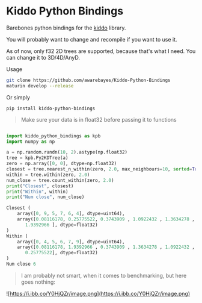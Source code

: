 # Kiddo Python Bindings

Barebones python bindings for the [kiddo](https://github.com/sdd/kiddo) library.

You will probably want to change and recompile if you want to use it.

As of now, only f32 2D trees are supported, because that's what I need. You can change it to 3D/4D/AnyD.

Usage

```sh
git clone https://github.com/awarebayes/Kiddo-Python-Bindings
maturin develop --release
```

Or simply

```
pip install kiddo-python-bindings
```

> Make sure your data is in float32 before passing it to functions

```python

import kiddo_python_bindings as kpb
import numpy as np

a = np.random.randn(10, 2).astype(np.float32)
tree = kpb.Py2KDTree(a)
zero = np.array([0, 0], dtype=np.float32)
closest = tree.nearest_n_within(zero, 2.0, max_neighbours=10, sorted=True)
within = tree.within(zero, 2.0)
num_close = tree.count_within(zero, 2.0)
print("Closest", closest)
print("Within", within)
print("Num close", num_close)
```

```python
Closest (
    array([0, 9, 5, 7, 6, 4], dtype=uint64),
    array([0.08116178, 0.25775522, 0.3743909 , 1.0922432 , 1.3634278 ,
       1.9392966 ], dtype=float32)
)
Within (
    array([0, 4, 5, 6, 7, 9], dtype=uint64),
    array([0.08116178, 1.9392966 , 0.3743909 , 1.3634278 , 1.0922432 ,
       0.25775522], dtype=float32)
)
Num close 6
```

> I am probably not smart, when it comes to benchmarking, but here goes nothing:

![https://i.ibb.co/Y0HjQZr/image.png](https://i.ibb.co/Y0HjQZr/image.png)
